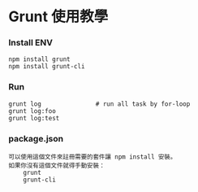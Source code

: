 # Grunt 使用教學

### Install ENV
    npm install grunt
    npm install grunt-cli

### Run
    grunt log               # run all task by for-loop
    grunt log:foo
    grunt log:test

### package.json
    可以使用這個文件來註冊需要的套件讓 npm install 安裝。
    如果你沒有這個文件就得手動安裝：
        grunt
        grunt-cli
